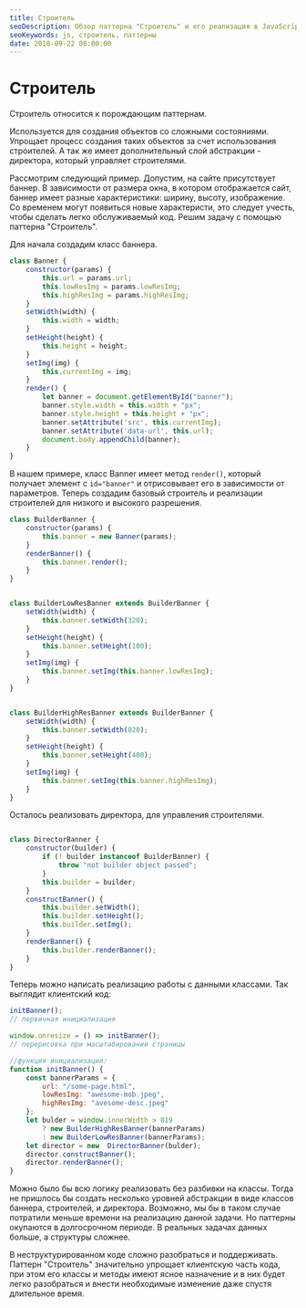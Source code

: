 ```yaml
---
title: Строитель
seoDescription: Обзор паттерна "Строитель" и его реализация в JavaScript.
seoKeywords: js, строитель, паттерны
date: 2018-09-22 08:00:00
---
```

# Строитель

Строитель относится к порождающим паттернам.

Используется для создания объектов со сложными состояниями. Упрощает процесс создания таких объектов за счет использования строителей. А так же имеет дополнительный слой абстракции - директора, который управляет строителями.

Рассмотрим следующий пример. Допустим, на сайте присутствует баннер. В зависимости от размера окна, в котором отображается сайт, баннер имеет разные характеристики: ширину, высоту, изображение. Со временем могут появиться новые характеристи, это следует учесть, чтобы сделать легко обслуживаемый код. Решим задачу с помощью паттерна "Строитель".

Для начала создадим класс баннера.

```js
class Banner {
    constructor(params) {
        this.url = params.url;
        this.lowResImg = params.lowResImg;
        this.highResImg = params.highResImg;
    }
    setWidth(width) {
        this.width = width;
    }
    setHeight(height) {
        this.height = height;
    }
    setImg(img) {
        this.currentImg = img;
    }
    render() {
        let banner = document.getElementById("banner");
        banner.style.width = this.width + "px";
        banner.style.height = this.height + "px";
        banner.setAttribute('src', this.currentImg);
        banner.setAttribute('data-url', this.url);
        document.body.appendChild(banner);
    }
}
```

В нашем примере, класс Banner имеет метод `render()`, который получает элемент с `id="banner"` и отрисовывает его в зависимости от параметров.
Теперь создадим базовый строитель и реализации строителей для низкого и высокого разрешения.

```js
class BuilderBanner {
    constructor(params) {
        this.banner = new Banner(params);
    }
    renderBanner() {
        this.banner.render();
    }
}


class BuilderLowResBanner extends BuilderBanner {
    setWidth(width) {
        this.banner.setWidth(320);
    }
    setHeight(height) {
        this.banner.setHeight(100);
    }
    setImg(img) {
        this.banner.setImg(this.banner.lowResImg);
    }
}


class BuilderHighResBanner extends BuilderBanner {
    setWidth(width) {
        this.banner.setWidth(820);
    }
    setHeight(height) {
        this.banner.setHeight(400);
    }
    setImg(img) {
        this.banner.setImg(this.banner.highResImg);
    }
}
```

Осталось реализовать директора, для управления строителями.

```js

class DirectorBanner {
    constructor(builder) {
        if (! builder instanceof BuilderBanner) {
            throw "not builder object passed";
        }
        this.builder = builder;
    }
    constructBanner() {
        this.builder.setWidth();
        this.builder.setHeight();
        this.builder.setImg();
    }
    renderBanner() {
        this.builder.renderBanner();
    }
}
```

Теперь можно написать реализацию работы с данными классами. Так выглядит клиентский код:

```js
initBanner(); 
// первичная инициализация

window.onresize = () => initBanner(); 
// перерисовка при масштабировании страницы

//функция инициализации:
function initBanner() {
    const bannerParams = {
        url: "/some-page.html",
        lowResImg: "awesome-mob.jpeg",
        highResImg: "avesome-desc.jpeg"
    };
    let bulder = window.innerWidth > 819 
        ? new BuilderHighResBanner(bannerParams)
        : new BuilderLowResBanner(bannerParams);
    let director = new  DirectorBanner(bulder);
    director.constructBanner();
    director.renderBanner();
}
```

Можно было бы всю логику реализовать без разбивки на классы. Тогда не пришлось бы создать несколько уровней абстракции в виде классов баннера, строителей, и директора. Возможно, мы бы в таком случае потратили меньше времени на реализацию данной задачи. Но паттерны окупаются в долгосрочном периоде. В реальных задачах данных больше, а структуры сложнее. 

В неструктурированном коде сложно разобраться и поддерживать. Паттерн "Строитель" значительно упрощает клиентскую часть кода, при этом его классы и методы имеют ясное назначение и в них будет легко разобраться и внести необходимые изменение даже спустя длительное время.